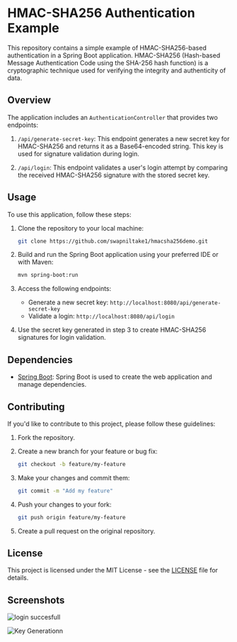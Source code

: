 
# HMAC-SHA256 Authentication Example

This repository contains a simple example of HMAC-SHA256-based authentication in a Spring Boot application. HMAC-SHA256 (Hash-based Message Authentication Code using the SHA-256 hash function) is a cryptographic technique used for verifying the integrity and authenticity of data.

## Overview

The application includes an `AuthenticationController` that provides two endpoints:

1. `/api/generate-secret-key`: This endpoint generates a new secret key for HMAC-SHA256 and returns it as a Base64-encoded string. This key is used for signature validation during login.

2. `/api/login`: This endpoint validates a user's login attempt by comparing the received HMAC-SHA256 signature with the stored secret key.

## Usage

To use this application, follow these steps:

1. Clone the repository to your local machine:

   ```bash
   git clone https://github.com/swapniltake1/hmacsha256demo.git
   ```

2. Build and run the Spring Boot application using your preferred IDE or with Maven:

   ```bash
   mvn spring-boot:run
   ```

3. Access the following endpoints:

   - Generate a new secret key: `http://localhost:8080/api/generate-secret-key`
   - Validate a login: `http://localhost:8080/api/login`

4. Use the secret key generated in step 3 to create HMAC-SHA256 signatures for login validation.

## Dependencies

- [Spring Boot](https://spring.io/projects/spring-boot): Spring Boot is used to create the web application and manage dependencies.

## Contributing

If you'd like to contribute to this project, please follow these guidelines:

1. Fork the repository.

2. Create a new branch for your feature or bug fix:

   ```bash
   git checkout -b feature/my-feature
   ```

3. Make your changes and commit them:

   ```bash
   git commit -m "Add my feature"
   ```

4. Push your changes to your fork:

   ```bash
   git push origin feature/my-feature
   ```

5. Create a pull request on the original repository.

## License

This project is licensed under the MIT License - see the [LICENSE](LICENSE) file for details.  


## Screenshots

![login succesfull](https://github.com/swapniltake1/hmacsha256demo/assets/61576958/8251a687-ab38-42fd-b824-615911936e8c)

![Key Generationn](https://github.com/swapniltake1/hmacsha256demo/assets/61576958/70ada3df-a586-44d7-a554-6f5f92354ad5)

